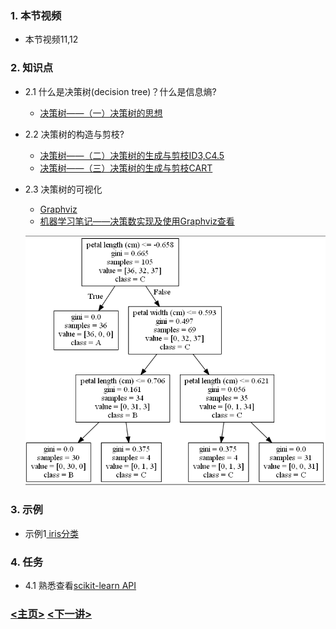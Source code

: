 ### 1. 本节视频
- 本节视频11,12
### 2. 知识点
- 2.1 什么是决策树(decision tree)？什么是信息熵?
    - [决策树——（一）决策树的思想](https://blog.csdn.net/The_lastest/article/details/78906751)
- 2.2 决策树的构造与剪枝?
    - [决策树——（二）决策树的生成与剪枝ID3,C4.5](https://blog.csdn.net/The_lastest/article/details/78915862)
    - [决策树——（三）决策树的生成与剪枝CART](https://blog.csdn.net/The_lastest/article/details/78975439)
- 2.3 决策树的可视化
    - [Graphviz](https://graphviz.gitlab.io/_pages/Download/Download_windows.html)
    - [机器学习笔记——决策数实现及使用Graphviz查看](https://blog.csdn.net/akadiao/article/details/77800909)
    
    ![01](./data/01.PNG)
### 3. 示例 
- 示例1[  iris分类](ex1.py)
### 4. 任务
- 4.1 熟悉查看[scikit-learn API](http://scikit-learn.org/stable/modules/classes.html)<br>
### [<主页>](../README.md) [<下一讲>](../Lecture_05/README.md)